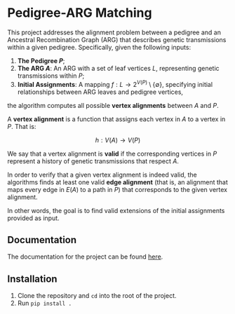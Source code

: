 # Pedigree-ARG Matching

This project addresses the alignment problem between a pedigree and an Ancestral Recombination Graph (ARG) that describes genetic transmissions within a given pedigree. Specifically, given the following inputs:

1. **The Pedigree $P$**;
2. **The ARG $A$**: An ARG with a set of leaf vertices $L$, representing genetic transmissions within $P$;
3. **Initial Assignments**: A mapping $`f: L \to 2^{V(P)} \setminus \{\emptyset\}`$, specifying initial relationships between ARG leaves and pedigree vertices,

the algorithm computes all possible **vertex alignments** between $A$ and $P$. 

A **vertex alignment** is a function that assigns each vertex in $A$ to a vertex in $P$. That is:

$$
h: V(A) \to V(P)
$$

We say that a vertex alignment is **valid** if the corresponding vertices in $P$ represent a history
of genetic transmissions that respect $A$.

In order to verify that a given vertex alignment is indeed valid,
the algorithms finds at least one valid **edge alignment** (that is, an alignment that maps
every edge in $E(A)$ to a path in $P$) that corresponds to the given vertex alignment.

In other words, the goal is to find valid extensions of the initial assignments provided as input.

## Documentation

The documentation for the project can be found [here](https://gravellab.github.io/pedigree-ARG-matching/).

## Installation

1. Clone the repository and `cd` into the root of the project.
2. Run `pip install .`
